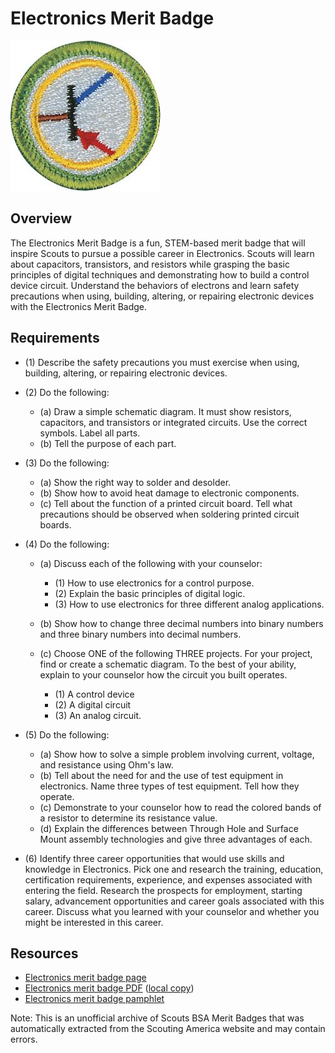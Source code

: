 

# Electronics Merit Badge

![Electronics Merit Badge](images/electronics-merit-badge.jpg)

## Overview



The Electronics Merit Badge is a fun, STEM-based merit badge that will inspire Scouts to pursue a possible career in Electronics. Scouts will learn about capacitors, transistors, and resistors while grasping the basic principles of digital techniques and demonstrating how to build a control device circuit. Understand the behaviors of electrons and learn safety precautions when using, building, altering, or repairing electronic devices with the Electronics Merit Badge.

## Requirements

* (1) Describe the safety precautions you must exercise when using, building, altering, or repairing electronic devices.
* (2) Do the following:
    * (a) Draw a simple schematic diagram. It must show resistors, capacitors, and transistors or integrated circuits. Use the correct symbols. Label all parts.
    * (b) Tell the purpose of each part.


* (3) Do the following:
    * (a) Show the right way to solder and desolder.
    * (b) Show how to avoid heat damage to electronic components.
    * (c) Tell about the function of a printed circuit board. Tell what precautions should be observed when soldering printed circuit boards.


* (4) Do the following:
    * (a) Discuss each of the following with your counselor:
        * (1) How to use electronics for a control purpose.
        * (2) Explain the basic principles of digital logic.
        * (3) How to use electronics for three different analog applications.


    * (b) Show how to change three decimal numbers into binary numbers and three binary numbers into decimal numbers.
    * (c) Choose ONE of the following THREE projects. For your project, find or create a schematic diagram. To the best of your ability, explain to your counselor how the circuit you built operates.
        * (1) A control device
        * (2) A digital circuit
        * (3) An analog circuit.




* (5) Do the following:
    * (a) Show how to solve a simple problem involving current, voltage, and resistance using Ohm's law.
    * (b) Tell about the need for and the use of test equipment in electronics. Name three types of test equipment. Tell how they operate.
    * (c) Demonstrate to your counselor how to read the colored bands of a resistor to determine its resistance value.
    * (d) Explain the differences between Through Hole and Surface Mount assembly technologies and give three advantages of each.


* (6) Identify three career opportunities that would use skills and knowledge in Electronics. Pick one and research the training, education, certification requirements, experience, and expenses associated with entering the field. Research the prospects for employment, starting salary, advancement opportunities and career goals associated with this career. Discuss what you learned with your counselor and whether you might be interested in this career.


## Resources

- [Electronics merit badge page](https://www.scouting.org/merit-badges/electronics/)
- [Electronics merit badge PDF](https://filestore.scouting.org/filestore/Merit_Badge_ReqandRes/Pamphlets/Electronics.pdf) ([local copy](files/electronics-merit-badge.pdf))
- [Electronics merit badge pamphlet](https://www.scoutshop.org/electronics-merit-badge-pamphlet-654565.html)

Note: This is an unofficial archive of Scouts BSA Merit Badges that was automatically extracted from the Scouting America website and may contain errors.